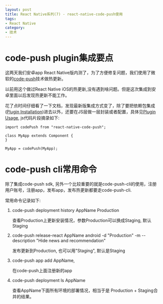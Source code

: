 ```yaml
---
layout: post
title: React Native系列(7) - react-native-code-push使用
tags:
- React Native
category:
- 技术
---
```


# code-push plugin集成要点
这两天我们安卓app React Native版内测了，为了方便修复问题，我们使用了微软的[code-push](https://microsoft.github.io/code-push/)技术做热更新。

以前用这个做过React Native iOS的热更新,没有遇到啥问题。但是这次集成到安卓里面以后发现热更新不能工作。

花了点时间仔细看了一下文档，发现最新版集成方式变了，除了要把依赖包集成([Plugin Installation](https://microsoft.github.io/code-push/docs/react-native.html#link-5))进去以外，还要在JS层做一层封装或者配置，具体见[Plugin Usage](https://microsoft.github.io/code-push/docs/react-native.html#link-7), js代码片段摘录如下:

~~~
import codePush from "react-native-code-push";

class MyApp extends Component {
}

MyApp = codePush(MyApp);
~~~

# code-push cli常用命令

除了集成code-push sdk, 另外一个比较重要的就是code-push-cli的使用，注册用户账号，注册app，发布app，发布热更新都要走code-push-cli. 

常用命令记录如下:

1. code-push deployment history AppName Production
	
	查看Production上更新安装情况，参数Production可以换成Staging, 默认Staging
	
1. code-push release-react AppName android -d "Production" -m --description "Hide news and recommendation"
	
	发布更新到Production, 也可以用"Staging", 默认是Staging
2. code-push app add AppName, 
	
	在code-push上面注册新的app
3. code-push deployment ls AppName
	
	查看AppName下面所有环境的部署情况，相当于是 Production + Staging合并的结果。


